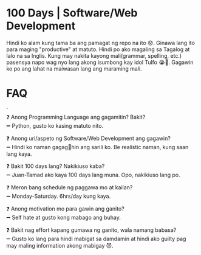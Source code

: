 
# 100 Days | Software/Web Development 
Hindi ko alam kung tama ba ang pamagat ng repo na ito :disappointed:. Ginawa lang ito para maging "productive" at matuto.  Hindi po ako magaling sa Tagalog at lalo na sa Inglis. Kung may nakita kayong mali(grammar, spelling, etc.) pasensya napo wag nyo lang akong isumbong kay idol Tulfo :sob::pray:. Gagawin ko po ang lahat na maiwasan lang ang maraming mali. 

# FAQ

 `  
:question: Anong Programming Language ang gagamitin? Bakit?  
 :heavy_minus_sign: Python, gusto ko kasing matuto nito. 
 
:question: Anong uri/aspeto ng Software/Web Development ang gagawin?  
:heavy_minus_sign: Hindi ko naman gagag:shit:hin ang sarili ko. Be realistic naman, kung saan lang kaya.

:question: Bakit 100 days lang? Nakikiuso kaba?  
:heavy_minus_sign:  Juan-Tamad ako kaya 100 days lang muna. Opo, nakikiuso lang po.

:question: Meron bang schedule ng paggawa mo at kailan?  
 :heavy_minus_sign:  Monday-Saturday. 6hrs/day kung kaya.

:question: Anong motivation mo para gawin ang ganito?  
:heavy_minus_sign: Self hate at gusto kong mabago ang buhay.

:question: Bakit nag effort kapang gumawa ng ganito, wala namang babasa?  
:heavy_minus_sign: Gusto ko lang para hindi mabigat sa damdamin at hindi ako guilty pag may maling information akong mabigay :smiling_imp:.


